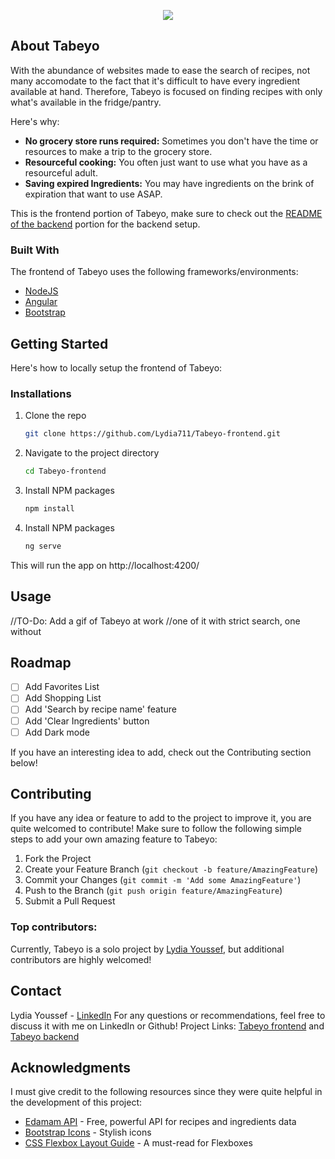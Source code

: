 
<p align="center">
  <img src="https://github.com/Lydia711/Tabeyo-frontend/blob/main/src/assets/images/tabeyoLogo.png">
</p>

## About Tabeyo

With the abundance of websites made to ease the search of recipes, not many accomodate to the fact that it's difficult to have every ingredient available at hand. Therefore, Tabeyo is focused on finding recipes with only what's available in the fridge/pantry.

Here's why:
* **No grocery store runs required:** Sometimes you don't have the time or resources to make a trip to the grocery store.
* **Resourceful cooking:** You often just want to use what you have as a resourceful adult.
* **Saving expired Ingredients:** You may have ingredients on the brink of expiration that want to use ASAP.

This is the frontend portion of Tabeyo, make sure to check out the [README of the backend](https://github.com/Lydia711/Tabeyo-backend) portion for the backend setup.





### Built With

The frontend of Tabeyo uses the following frameworks/environments:

* [NodeJS](https://nodejs.org/en)
* [Angular](https://angular.dev/)
* [Bootstrap](https://getbootstrap.com/)


## Getting Started

Here's how to locally setup the frontend of Tabeyo:

### Installations
1. Clone the repo
   ```sh
   git clone https://github.com/Lydia711/Tabeyo-frontend.git
   ```
2. Navigate to the project directory
   ```sh
   cd Tabeyo-frontend
   ```
3. Install NPM packages
   ```sh
   npm install
   ```
4. Install NPM packages
   ```sh
   ng serve
   ```
This will run the app on http://localhost:4200/

## Usage


//TO-Do: Add a gif of Tabeyo at work
//one of it with strict search, one without


## Roadmap

- [ ] Add Favorites List
- [ ] Add Shopping List
- [ ] Add 'Search by recipe name' feature
- [ ] Add 'Clear Ingredients' button
- [ ] Add Dark mode

If you have an interesting idea to add, check out the Contributing section below!

## Contributing

If you have any idea or feature to add to the project to improve it, you are quite welcomed to contribute!
Make sure to follow the following simple steps to add your own amazing feature to Tabeyo:

1. Fork the Project
2. Create your Feature Branch (`git checkout -b feature/AmazingFeature`)
3. Commit your Changes (`git commit -m 'Add some AmazingFeature'`)
4. Push to the Branch (`git push origin feature/AmazingFeature`)
5. Submit a Pull Request

### Top contributors:

Currently, Tabeyo is a solo project by [Lydia Youssef](https://github.com/Lydia711), but additional contributors are highly welcomed!

## Contact

Lydia Youssef - [LinkedIn](https://www.linkedin.com/in/lydia-youssef-4b5831176/)
For any questions or recommendations, feel free to discuss it with me on LinkedIn or Github!
Project Links: [Tabeyo frontend](https://github.com/Lydia711/Tabeyo-frontend) and [Tabeyo backend](https://github.com/Lydia711/Tabeyo-backend)


## Acknowledgments

I must give credit to the following resources since they were quite helpful in the development of this project:

* [Edamam API](https://developer.edamam.com/edamam-recipe-api) - Free, powerful API for recipes and ingredients data
* [Bootstrap Icons](https://icons.getbootstrap.com/) - Stylish icons
* [CSS Flexbox Layout Guide](https://css-tricks.com/snippets/css/a-guide-to-flexbox/) - A must-read for Flexboxes

